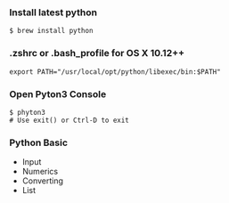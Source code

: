 ### Install latest python
```shell script
$ brew install python
```

### .zshrc or .bash_profile for OS X 10.12++
```shell script
export PATH="/usr/local/opt/python/libexec/bin:$PATH"
```

### Open Pyton3 Console
```shell script
$ phyton3 
# Use exit() or Ctrl-D to exit
```

### Python Basic
- Input
- Numerics
- Converting
- List